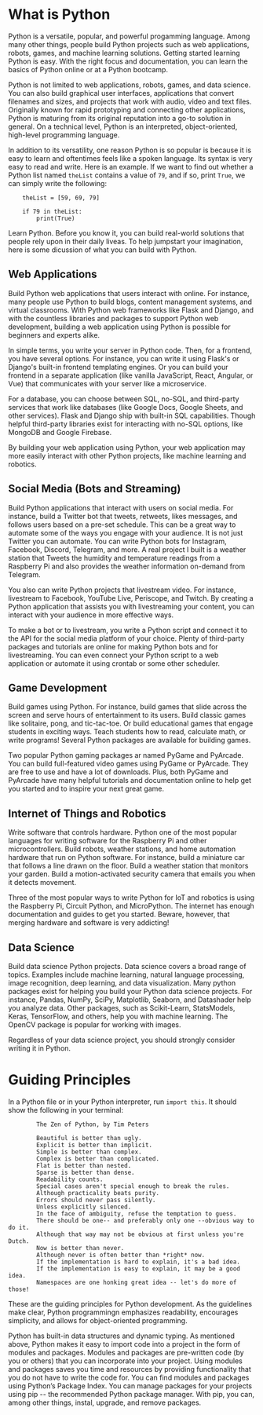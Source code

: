 # What is Python

Python is a versatile, popular, and powerful progamming language.  Among many other things, people build Python projects such as web applications, robots, games, and machine learning solutions. Getting started learning Python is easy. With the right focus and documentation, you can learn the basics of Python online or at a Python bootcamp. 

Python is not limited to web applications, robots, games, and data science. You can also build graphical user interfaces, applications that convert filenames and sizes, and projects that work with audio, video and text files. Originally known for rapid prototyping and connecting other applications, Python is maturing from its original reputation into a go-to solution in general. On a technical level, Python is an interpreted, object-oriented, high-level programming language.

In addition to its versatility, one reason Python is so popular is because it is easy to learn and oftentimes feels like a spoken language. Its syntax is very easy to read and write. Here is an example. If we want to find out whether a Python list named ```theList``` contains a value of ```79```, and if so, print ```True```, we can simply write the following:

```
    theList = [59, 69, 79]

    if 79 in theList:
        print(True)

```

Learn Python. Before you know it, you can build real-world solutions that people rely upon in their daily liveas. To help jumpstart your imagination, here is some dicussion of what you can build with Python.


## Web Applications

Build Python web applications that users interact with online. For instance, many people use Python to build blogs, content management systems, and virtual classrooms. With Python web frameworks like Flask and Django, and with the countless libraries and packages to support Python web development, building a web application using Python is possible for beginners and experts alike. 

In simple terms, you write your server in Python code. Then, for a frontend, you have several options. For instance, you can write it using Flask's or Django's built-in frontend templating engines. Or you can build your frontend in a separate application (like vanilla JavaScript, React, Angular, or Vue) that communicates with your server like a microservice. 

For a database, you can choose between SQL, no-SQL, and third-party services that work like databases (like Google Docs, Google Sheets, and other services). Flask and Django ship with built-in SQL capabilities. Though helpful third-party libraries exist for interacting with no-SQL options, like MongoDB and Google Firebase.

By building your web application using Python, your web application may more easily interact with other Python projects, like machine learning and robotics.

## Social Media (Bots and Streaming)

Build Python applications that interact with users on social media. For instance, build a Twitter bot that tweets, retweets, likes messages, and follows users based on a pre-set schedule. This can be a great way to automate some of the ways you engage with your audience. It is not just Twitter you can automate. You can write Python bots for Instagram, Facebook, Discord, Telegram, and more. A real project I built is a weather station that Tweets the humidity and temperature readings from a Raspberry Pi and also provides the weather information on-demand from Telegram.

You also can write Python projects that livestream video. For instance, livestream to Facebook, YouTube Live, Periscope, and Twitch. By creating a Python application that assists you with livestreaming your content, you can interact with your audience in more effective ways.

To make a bot or to livestream, you write a Python script and connect it to the API for the social media platform of your choice. Plenty of third-party packages and tutorials are online for making Python bots and for livestreaming. You can even connect your Python script to a web application or automate it using crontab or some other scheduler.

## Game Development

Build games using Python. For instance, build games that slide across the screen and serve hours of entertainment to its users. Build classic games like solitaire, pong, and tic-tac-toe. Or build educational games that engage students in exciting ways. Teach students how to read, calculate math, or write programs! Several Python packages are available for building games.

Two popular Python gaming packages ar named PyGame and PyArcade. You can build full-featured video games using PyGame or PyArcade. They are free to use and have a lot of downloads. Plus, both PyGame and PyArcade have many helpful tutorials and documentation online to help get you started and to inspire your next great game.

## Internet of Things and Robotics

Write software that controls hardware. Python one of the most popular languages for writing software for the Raspberry Pi and other microcontrollers. Build robots, weather stations, and home automation hardware that run on Python software. For instance, build a miniature car that follows a line drawn on the floor. Build a weather station that monitors your garden. Build a motion-activated security camera that emails you when it detects movement.

Three of the most popular ways to write Python for IoT and robotics is using the Raspberry Pi, Circuit Python, and MicroPython. The internet has enough documentation and guides to get you started. Beware, however, that merging hardware and software is very addicting! 

## Data Science

Build data science Python projects. Data science covers a broad range of topics. Examples include machine learning, natural language processing, image recognition, deep learning, and data visualization. Many python packages exist for helping you build your Python data science projects. For instance, Pandas, NumPy, SciPy, Matplotlib, Seaborn, and Datashader help you analyze data. Other packages, such as Scikit-Learn, StatsModels, Keras, TensorFlow, and others, help you with machine learning. The OpenCV package is popular for working with images.

Regardless of your data science project, you should strongly consider writing it in Python.

# Guiding Principles

In a Python file or in your Python interpreter, run ```import this```. It should show the following in your terminal:

```
        The Zen of Python, by Tim Peters

        Beautiful is better than ugly.
        Explicit is better than implicit.
        Simple is better than complex.
        Complex is better than complicated.
        Flat is better than nested.
        Sparse is better than dense.
        Readability counts.
        Special cases aren't special enough to break the rules.
        Although practicality beats purity.
        Errors should never pass silently.
        Unless explicitly silenced.
        In the face of ambiguity, refuse the temptation to guess.
        There should be one-- and preferably only one --obvious way to do it.
        Although that way may not be obvious at first unless you're Dutch.
        Now is better than never.
        Although never is often better than *right* now.
        If the implementation is hard to explain, it's a bad idea.
        If the implementation is easy to explain, it may be a good idea.
        Namespaces are one honking great idea -- let's do more of those!
```

These are the guiding principles for Python development. As the guidelines make clear, Python programmingn emphasizes readability, encourages simplicity, and allows for object-oriented programming. 

Python has built-in data structures and dynamic typing. As mentioned above, Python makes it easy to import code into a project in the form of modules and packages. Modules and packages are pre-written code (by you or others) that you can incorporate into your project. Using modules and packages saves you time and resources by providing functionality that you do not have to write the code for. You can find modules and packages using Python’s Package Index. You can manage packages for your projects using pip -- the recommended Python package manager. With pip, you can, among other things, instal, upgrade, and remove packages.
